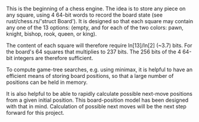 

This is the beginning of a chess engine.
The idea is to store any piece on any square,
using 4 64-bit words to record the board state (see rust/chess.rs/'struct Board').
It is designed so that each square may contain any one of the 13 options:
(empty, and for each of the two colors: pawn, knight, bishop, rook, queen, or king).

The content of each square will therefore require ln[13]/ln[2] (~3.7) bits.
For the board's 64 squares that multiplies to 237 bits.
The 256 bits of the 4 64-bit integers are therefore sufficient.

To compute game-tree searches, e.g. using minimax,
it is helpful to have an efficient means of storing board positions,
so that a large number of positions can be held in memory.

It is also helpful to be able to rapidly calculate
possible next-move positions from a given initial position.
This board-position model has been designed with that in mind.
Calculation of possible next moves will be the next step forward for this project.

